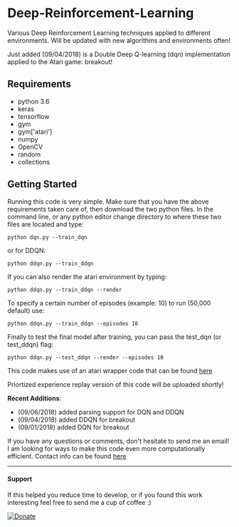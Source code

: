 # Deep-Reinforcement-Learning
Various Deep Reinforcement Learning techniques applied to different environments. Will be updated with new algorithms and environments often!


Just added (09/04/2018) is a Double Deep Q-learning (dqn) implementation applied to the Atari game: breakout! 

## Requirements

* python 3.6
* keras
* tensorflow
* gym
* gym['atari']
* numpy
* OpenCV
* random
* collections


## Getting Started

Running this code is very simple. Make sure that you have the above requirements taken care of, then download the two python files. In the command line, or any python editor change directory to where these two files are located and type:

`python dqn.py --train_dqn`

or for DDQN:

`python ddqn.py --train_ddqn`

If you can also render the atari environment by typing:

`python ddqn.py --train_ddqn --render`

To specify a certain number of episodes (example: 10) to run (50,000 default) use:

`python ddqn.py --train_ddqn --episodes 10`

Finally to test the final model after training, you can pass the test_dqn (or test_ddqn) flag:

`python ddqn.py --test_ddqn --render --episodes 10`


This code makes use of an atari wrapper code that can be found [here](https://github.com/openai/baselines/blob/master/baselines/common/atari_wrappers.py)

Priortized experience replay version of this code will be uploaded shortly!

**Recent Additions**:
* (09/06/2018) added parsing support for DQN and DDQN
* (09/04/2018) added DDQN for breakout
* (09/01/2018) added DQN for breakout


If you have any questions or comments, don't hesitate to send me an email! I am looking for ways to make this code even more computationally efficient. Contact info can be found [here](https://marcbrittain.github.io)


---
#### Support
If this helped you reduce time to develop, or if you found this work interesting feel free to send me a cup of coffee :)

[![Donate](https://img.shields.io/badge/Donate-PayPal-green.svg)](https://www.paypal.me/MarcBrittain)
